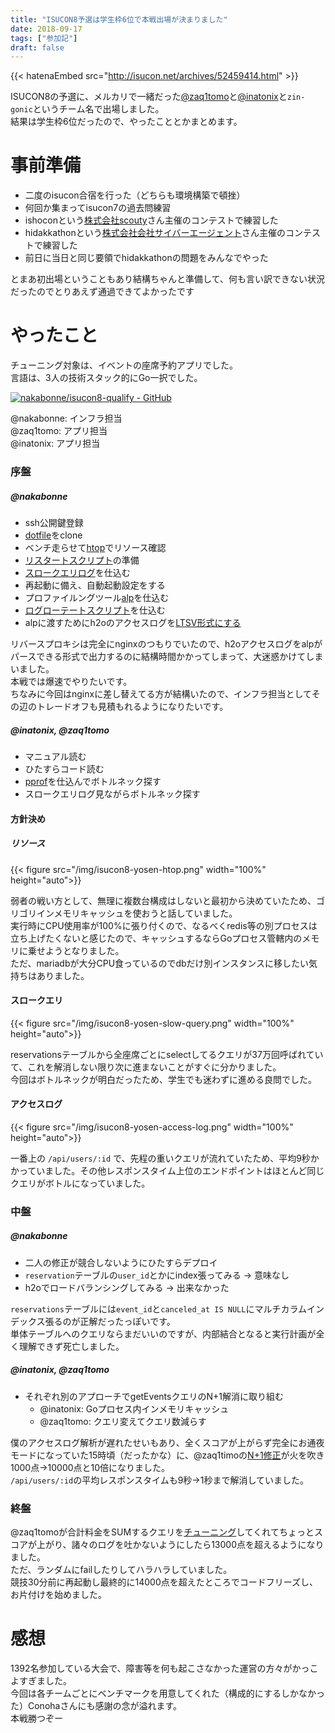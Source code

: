```yaml
---
title: "ISUCON8予選は学生枠6位で本戦出場が決まりました"
date: 2018-09-17
tags: ["参加記"]
draft: false
---
```


{{< hatenaEmbed src="http://isucon.net/archives/52459414.html" >}}


ISUCON8の予選に、メルカリで一緒だった[@zaq1tomo](https://twitter.com/zaq1tomo)と[@inatonix](https://twitter.com/inatonix)と`zin-gonic`というチーム名で出場しました。  
結果は学生枠6位だったので、やったこととかまとめます。  


# 事前準備

- 二度のisucon合宿を行った（どちらも環境構築で頓挫）
- 何回か集まってisucon7の過去問練習
- ishoconという[株式会社scouty](https://scouty.co.jp/)さん主催のコンテストで練習した
- hidakkathonという[株式会社会社サイバーエージェント](https://www.cyberagent.co.jp/)さん主催のコンテストで練習した
- 前日に当日と同じ要領でhidakkathonの問題をみんなでやった

とまあ初出場ということもあり結構ちゃんと準備して、何も言い訳できない状況だったのでとりあえず通過できてよかったです

# やったこと

チューニング対象は、イベントの座席予約アプリでした。  
言語は、3人の技術スタック的にGo一択でした。  

[![nakabonne/isucon8-qualify - GitHub](https://gh-card.dev/repos/nakabonne/isucon8-qualify.svg?fullname=)](https://github.com/nakabonne/isucon8-qualify)


@nakabonne: インフラ担当  
@zaq1tomo: アプリ担当  
@inatonix: アプリ担当  

### 序盤

##### @nakabonne

- ssh公開鍵登録
- [dotfile](https://github.com/nakabonne/dotfiles-ubuntu)をclone
- ベンチ走らせて[htop](https://github.com/hishamhm/htop)でリソース確認
- [リスタートスクリプト](https://github.com/nakabonne/isucon8-qualify/blob/master/scripts/restart.sh)の準備
- [スロークエリログ](https://github.com/nakabonne/isucon8-qualify/commit/916a01883ebe72977cd8adb9cd66de98aa0ed38a)を仕込む
- 再起動に備え、自動起動設定をする
- プロファイルングツール[alp](https://github.com/tkuchiki/alp)を仕込む
- [ログローテートスクリプト](https://github.com/nakabonne/isucon8-qualify/blob/master/scripts/rotate_alplog.sh)を仕込む
- alpに渡すためにh2oのアクセスログを[LTSV形式にする](https://github.com/nakabonne/isucon8-qualify/commit/1b30bd1b9d4b80158882ccceffa898cbefd2bd5e)

  
リバースプロキシは完全にnginxのつもりでいたので、h2oアクセスログをalpがパースできる形式で出力するのに結構時間かかってしまって、大迷惑かけてしまいました。  
本戦では爆速でやりたいです。  
ちなみに今回はnginxに差し替えてる方が結構いたので、インフラ担当としてその辺のトレードオフも見積もれるようになりたいです。

##### @inatonix, @zaq1tomo

- マニュアル読む
- ひたすらコード読む
- [pprof](https://golang.org/pkg/net/http/pprof/)を仕込んでボトルネック探す
- スロークエリログ見ながらボトルネック探す

#### 方針決め

##### リソース

{{< figure src="/img/isucon8-yosen-htop.png" width="100%" height="auto">}}

弱者の戦い方として、無理に複数台構成はしないと最初から決めていたため、ゴリゴリインメモリキャッシュを使おうと話していました。  
実行時にCPU使用率が100%に張り付くので、なるべくredis等の別プロセスは立ち上げたくないと感じたので、キャッシュするならGoプロセス管轄内のメモリに乗せようとなりました。  
ただ、mariadbが大分CPU食っているのでdbだけ別インスタンスに移したい気持ちはありました。

#### スロークエリ

{{< figure src="/img/isucon8-yosen-slow-query.png" width="100%" height="auto">}}

reservationsテーブルから全座席ごとにselectしてるクエリが37万回呼ばれていて、これを解消しない限り次に進まないことがすぐに分かりました。  
今回はボトルネックが明白だったため、学生でも迷わずに進める良問でした。

#### アクセスログ

{{< figure src="/img/isucon8-yosen-access-log.png" width="100%" height="auto">}}

一番上の `/api/users/:id` で、先程の重いクエリが流れていたため、平均9秒かかっていました。その他レスポンスタイム上位のエンドポイントはほとんど同じクエリがボトルになっていました。


### 中盤

##### @nakabonne

- 二人の修正が競合しないようにひたすらデプロイ
- `reservation`テーブルの`user_id`とかにindex張ってみる → 意味なし
- h2oでロードバランシングしてみる → 出来なかった

`reservations`テーブルには`event_id`と`canceled_at IS NULL`にマルチカラムインデックス張るのが正解だったっぽいです。  
単体テーブルへのクエリならまだいいのですが、内部結合となると実行計画が全く理解できず死亡しました。  

##### @inatonix, @zaq1tomo

- それぞれ別のアプローチでgetEventsクエリのN+1解消に取り組む
  - @inatonix: Goプロセス内インメモリキャッシュ
  - @zaq1tomo: クエリ変えてクエリ数減らす

僕のアクセスログ解析が遅れたせいもあり、全くスコアが上がらず完全にお通夜モードになっていた15時頃（だったかな）に、@zaq1timoの[N+1修正](https://github.com/nakabonne/isucon8-qualify/pull/4)が火を吹き1000点→10000点と10倍になりました。  
`/api/users/:id`の平均レスポンスタイムも9秒→1秒まで解消していました。

### 終盤

@zaq1tomoが合計料金をSUMするクエリを[チューニング](https://github.com/nakabonne/isucon8-qualify/pull/5)してくれてちょっとスコアが上がり、諸々のログを吐かないようにしたら13000点を超えるようになりました。  
ただ、ランダムにfailしたりしてハラハラしていました。  
競技30分前に再起動し最終的に14000点を超えたところでコードフリーズし、お片付けを始めました。

# 感想

1392名参加している大会で、障害等を何も起こさなかった運営の方々がかっこよすぎました。  
今回は各チームごとにベンチマークを用意してくれた（構成的にするしかなかった）Conohaさんにも感謝の念が溢れます。  
本戦勝つぞー
